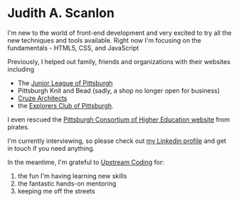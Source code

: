# Judith A. Scanlon

I'm new to the world of front-end development and very excited to try all the new techniques and tools available. Right now I'm focusing on the fundamentals - HTML5, CSS, and JavaScript

Previously, I helped out family, friends and organizations with their websites including
* The [Junior League of Pittsburgh](https://www.jlpgh.org/) 
* Pittsburgh Knit and Bead (sadly, a shop no longer open for business)  
* [Cruze Architects](http://www.cruzearchitects.com/)
* the [Explorers Club of Pittsburgh](http://pittecp.org).  

I even rescued the [Pittsburgh Consortium of Higher Education website](https://pche-pa.org/) from pirates.

I'm currently interviewing, so please check out [my Linkedin profile](https://www.linkedin.com/in/judithscanlon/) and get in touch if you need anything.

In the meantime, I'm grateful to [Upstream Coding](https://www.upstreamcoding.com/) for: 
1. the fun I'm having learning new skills 
2. the fantastic hands-on mentoring
3. keeping me off the streets
